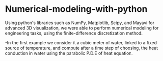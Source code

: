 # Numerical-modeling-with-python

Using python's libraries such as NumPy, Matplotlib, Scipy, and Mayavi for advanced 3D visualization, we were able to perform numerical modeling for engineering tasks, using the finite-difference discretization method. 

-In the first example we consider it a cubic meter of water, linked to a fixed source of temperature, and compute after a time step of choosing, the heat conduction in water using the parabolic P.D.E of heat equation.
